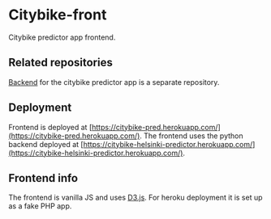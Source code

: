 # Citybike-front
Citybike predictor app frontend.

## Related repositories
[Backend](https://github.com/juhapekkamoilanen/citybike-statistical-analysis) for the citybike predictor app is a separate repository.

## Deployment
Frontend is deployed at [https://citybike-pred.herokuapp.com/](https://citybike-pred.herokuapp.com/). The frontend uses the python backend deployed at [https://citybike-helsinki-predictor.herokuapp.com/](https://citybike-helsinki-predictor.herokuapp.com/).

## Frontend info
The frontend is vanilla JS and uses [D3.js](https://d3js.org/). For heroku deployment it is set up as a fake PHP app.

